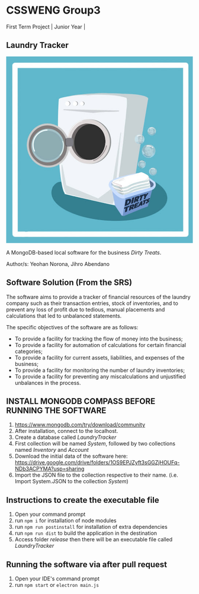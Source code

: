# CSSWENG Group3
First Term Project | Junior Year | 

## Laundry Tracker 
![alt text](https://github.com/wappints/CSSWENG-G3-LaundryTracker/blob/main/details/logo.jpg)

A MongoDB-based local software for the business _Dirty Treats_.

Author/s: Yeohan Norona, Jihro Abendano



## Software Solution (From the SRS)
The software aims to provide a tracker of financial resources of the laundry company such as their transaction entries, stock of inventories, and to prevent any loss of profit due to tedious, manual placements and calculations that led to unbalanced statements. 

The specific objectives of the software are as follows:

- To provide a facility for tracking the flow of money into the business;
- To provide a facility for automation of calculations for certain financial categories;
- To provide a facility for current assets, liabilities, and expenses of the business;
- To provide a facility for monitoring the number of laundry inventories;
- To provide a facility for preventing any miscalculations and unjustified unbalances in the process.






## INSTALL MONGODB COMPASS BEFORE RUNNING THE SOFTWARE
1. https://www.mongodb.com/try/download/community
2. After installation, connect to the localhost.
3. Create a database called _LaundryTracker_
4. First collection will be named _System_, followed by two collections named _Inventory_ and _Account_
5. Download the initial data of the software here: https://drive.google.com/drive/folders/1OS9EPJZyft3sGGZjHOUFq-NDb3ACPYMA?usp=sharing
6. Import the JSON file to the collection respective to their name. (i.e. Import System.JSON to the collection _System_) 


## Instructions to create the executable file

1. Open your command prompt 
2. run `npm i` for installation of node modules
3. run `npm run postinstall` for installation of extra dependencies
4. run `npm run dist` to build the application in the destination
5. Access folder _release_ then there will be an executable file called _LaundryTracker_


## Running the software via after pull request

1. Open your IDE's command prompt
2. run `npm start` or `electron main.js`
